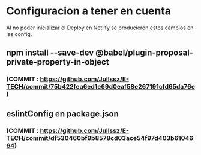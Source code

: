 # Configuracion a tener en cuenta

Al no poder inicializar el Deploy en Netlify
se producieron estos cambios en las config.

## npm install --save-dev @babel/plugin-proposal-private-property-in-object  
### (COMMIT : https://github.com/Jullssz/E-TECH/commit/75b422fea6ed1e69d0eaf58e267191cfd65da76e)

## eslintConfig en package.json 
### (COMMIT : https://github.com/Jullssz/E-TECH/commit/df530460bf9b8578cd03ace54f97d403b6104664)
